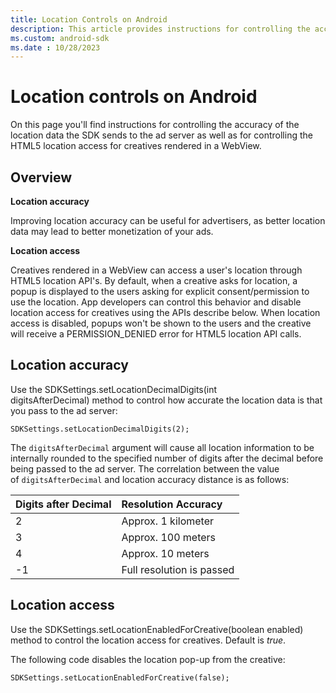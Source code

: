 ```yaml
---
title: Location Controls on Android
description: This article provides instructions for controlling the accuracy of location data sent to the ad server and HTML5 location access for creatives in a WebView.
ms.custom: android-sdk
ms.date : 10/28/2023
---
```


# Location controls on Android

On this page you'll find instructions for controlling the accuracy of the location data the SDK sends to the ad server as well as for controlling the HTML5 location access for creatives rendered in a WebView.

## Overview

**Location accuracy**

Improving location accuracy can be useful for advertisers, as better location data may lead to better monetization of your ads.

**Location access**

Creatives rendered in a WebView can access a user's location through HTML5 location API's. By default, when a creative asks for location, a popup is displayed to the users asking for explicit consent/permission to use the location. App developers can control this behavior and disable location access for creatives using the APIs describe below. When location access is disabled, popups won't be shown to the users and the creative will receive a PERMISSION_DENIED error for HTML5 location API calls.

## Location accuracy

Use the SDKSettings.setLocationDecimalDigits(int digitsAfterDecimal) method to control how accurate the location data is that you pass to the ad server:

```
SDKSettings.setLocationDecimalDigits(2);
```

The `digitsAfterDecimal` argument will cause all location information to be internally rounded to the specified number of digits after the decimal before being passed to the ad server. The correlation between the value of `digitsAfterDecimal` and location accuracy distance is as follows:

| Digits after Decimal | Resolution Accuracy |
|:---|:---|
| 2 | Approx. 1 kilometer |
| 3 | Approx. 100 meters |
| 4 | Approx. 10 meters |
| -1 | Full resolution is passed |

## Location access

Use the SDKSettings.setLocationEnabledForCreative(boolean enabled) method to control the location access for creatives. Default is *true*.

The following code disables the location pop-up from the creative:

```
SDKSettings.setLocationEnabledForCreative(false);
```
